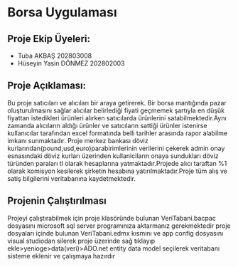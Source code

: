 # Borsa Uygulaması

## Proje Ekip Üyeleri:

* Tuba AKBAŞ                202803008
* Hüseyin Yasin DÖNMEZ      202802003


## Proje Açıklaması:

Bu proje satıcıları ve alıcıları bir araya getirerek. Bir borsa mantığında pazar oluşturulmasını sağlar alıcılar belirlediği fiyati geçmemek şartıyla en düşük fiyattan istedikleri ürünleri alırken satıcılarda ürünlerini satabilmektedir.Aynı zamanda alıcıların aldığı ürünler ve satıcıların sattiği ürünler istenirse kullanıcılar tarafından excel formatında belli tarihler arasında rapor alabilme imkanı sunmaktadır. Proje merkez bankası döviz kurlarından(pound,usd,euro)parabirimlerinin verilerini çekerek admin onay esnasındaki döviz kurları üzerinden kullaniciların onaya sundukları döviz türünden paraları tl olarak hesaplarına yatmaktadır.Projede alıcı taraftan %1 olarak komisyon kesilerek şirketin hesabına yatırılmaktadır.Proje tüm alış ve satiş bilgilerini veritabanına kaydetmektedir.

## Projenin  Çalıştırılması

Projeyi çalıştırabilmek için proje klasöründe bulunan
VeriTabani.bacpac dosyasını microsoft sql server programınıza aktarmanız gerekmektedir
proje dosyaları içinde bulunan VeriTabani.edmx kısmını ve app config dosyasını visual studiodan silerek 
proje üzerinde sağ tıklayıp ekle>yenioge>data(veri)>ADO.net entity data model seçilerek veritabanı sisteme eklenir ve çalışmaya hazırdır
